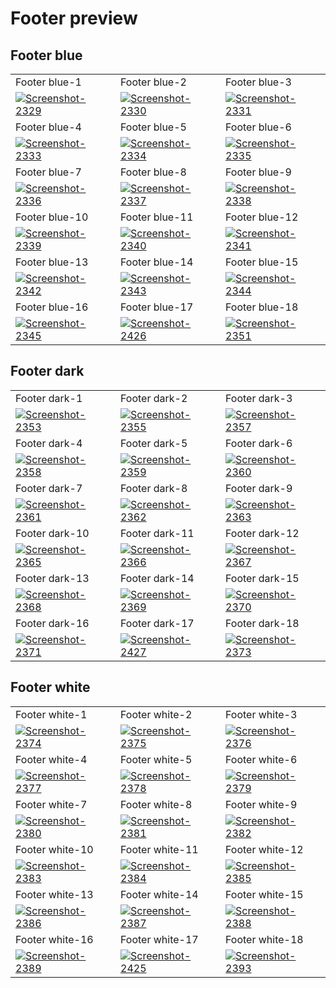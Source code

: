 # Footer preview

## Footer blue

<table>
  <tr>
    <td width="33.3333%">Footer blue-1</td>
    <td width="33.3333%">Footer blue-2</td>
    <td width="33.3333%">Footer blue-3</td>
  </tr>

  <tr>
    <td width="33.3333%">
        <a href="https://github.com/Clueless-Community/seamless-ui/blob/main/Footer/src/footer-blue-01.html">
            <img src="https://i.ibb.co/SRY21sL/Screenshot-2329.png" alt="Screenshot-2329" border="0">
        </a>
    </td>
    <td width="33.3333%">
        <a href="https://github.com/Clueless-Community/seamless-ui/blob/main/Footer/src/footer-blue-02.html">
            <img src="https://i.ibb.co/XJ00wxz/Screenshot-2330.png" alt="Screenshot-2330" border="0">
        </a>
    </td>
    <td width="33.3333%">
        <a href="https://github.com/Clueless-Community/seamless-ui/blob/main/Footer/src/footer-blue-03.html">
            <img src="https://i.ibb.co/2dQL1vv/Screenshot-2331.png" alt="Screenshot-2331" border="0">
        </a>
    </td>
  </tr>
  <tr>
    <td width="33.3333%">Footer blue-4</td>
    <td width="33.3333%">Footer blue-5</td>
    <td width="33.3333%">Footer blue-6</td>
  </tr>

  <tr>
    <td width="33.3333%">
        <a href="https://github.com/Clueless-Community/seamless-ui/blob/main/Footer/src/footer-blue-04.html">
            <img src="https://i.ibb.co/B4ghqNL/Screenshot-2333.png" alt="Screenshot-2333" border="0">
        </a>
    </td>
    <td width="33.3333%">
        <a href="https://github.com/Clueless-Community/seamless-ui/blob/main/Footer/src/footer-blue-05.html">
            <img src="https://i.ibb.co/bm6nQYn/Screenshot-2334.png" alt="Screenshot-2334" border="0">
        </a>
    </td>
    <td width="33.3333%">
        <a href="https://github.com/Clueless-Community/seamless-ui/blob/main/Footer/src/footer-blue-06.html">
            <img src="https://i.ibb.co/jVJjqw6/Screenshot-2335.png" alt="Screenshot-2335" border="0">
        </a>
    </td>
  </tr>
  <tr>
    <td width="33.3333%">Footer blue-7</td>
    <td width="33.3333%">Footer blue-8</td>
    <td width="33.3333%">Footer blue-9</td>
  </tr>

  <tr>
    <td width="33.3333%">
        <a href="https://github.com/Clueless-Community/seamless-ui/blob/main/Footer/src/footer-blue-07.html">
            <img src="https://i.ibb.co/F0pL00k/Screenshot-2336.png" alt="Screenshot-2336" border="0">
        </a>
    </td>
    <td width="33.3333%">
        <a href="https://github.com/Clueless-Community/seamless-ui/blob/main/Footer/src/footer-blue-08.html">
            <img src="https://i.ibb.co/sWk37JB/Screenshot-2337.png" alt="Screenshot-2337" border="0">
        </a>
    </td>
    <td width="33.3333%">
        <a href="https://github.com/Clueless-Community/seamless-ui/blob/main/Footer/src/footer-blue-09.html">
            <img src="https://i.ibb.co/VH94Gdy/Screenshot-2338.png" alt="Screenshot-2338" border="0">
        </a>
    </td>
  </tr>
  <tr>
    <td width="33.3333%">Footer blue-10</td>
    <td width="33.3333%">Footer blue-11</td>
    <td width="33.3333%">Footer blue-12</td>
  </tr>

  <tr>
    <td width="33.3333%">
        <a href="https://github.com/Clueless-Community/seamless-ui/blob/main/Footer/src/footer-blue-10.html">
            <img src="https://i.ibb.co/jW0mCDH/Screenshot-2339.png" alt="Screenshot-2339" border="0">
        </a>
    </td>
    <td width="33.3333%">
        <a href="https://github.com/Clueless-Community/seamless-ui/blob/main/Footer/src/footer-blue-11.html">
            <img src="https://i.ibb.co/cwSd72b/Screenshot-2340.png" alt="Screenshot-2340" border="0">
        </a>
    </td>
    <td width="33.3333%">
        <a href="https://github.com/Clueless-Community/seamless-ui/blob/main/Footer/src/footer-blue-12.html">
            <img src="https://i.ibb.co/ZM0rCLS/Screenshot-2341.png" alt="Screenshot-2341" border="0">
        </a>
    </td>
  </tr>
  <tr>
    <td width="33.3333%">Footer blue-13</td>
    <td width="33.3333%">Footer blue-14</td>
    <td width="33.3333%">Footer blue-15</td>
  </tr>

  <tr>
    <td width="33.3333%">
        <a href="https://github.com/Clueless-Community/seamless-ui/blob/main/Footer/src/footer-blue-13.html">
            <img src="https://i.ibb.co/3NZSVZ3/Screenshot-2342.png" alt="Screenshot-2342" border="0">
        </a>
    </td>
    <td width="33.3333%">
        <a href="https://github.com/Clueless-Community/seamless-ui/blob/main/Footer/src/footer-blue-14.html">
            <img src="https://i.ibb.co/cJfbMht/Screenshot-2343.png" alt="Screenshot-2343" border="0">
        </a>
    </td>
    <td width="33.3333%">
        <a href="https://github.com/Clueless-Community/seamless-ui/blob/main/Footer/src/footer-blue-15.html">
            <img src="https://i.ibb.co/0rqGJqP/Screenshot-2344.png" alt="Screenshot-2344" border="0">
        </a>
    </td>
  </tr>
  <tr>
    <td width="33.3333%">Footer blue-16</td>
    <td width="33.3333%">Footer blue-17</td>
    <td width="33.3333%">Footer blue-18</td>
  </tr>

  <tr>
    <td width="33.3333%">
        <a href="https://github.com/Clueless-Community/seamless-ui/blob/main/Footer/src/footer-blue-16.html">
            <img src="https://i.ibb.co/bRpKrmj/Screenshot-2345.png" alt="Screenshot-2345" border="0">
        </a>
    </td>
    <td width="33.3333%">
        <a href="https://github.com/Clueless-Community/seamless-ui/blob/main/Footer/src/footer-blue-17.html">
            <img src="https://i.ibb.co/fQ06WKN/Screenshot-2426.png" alt="Screenshot-2426" border="0">
        </a>
    </td>
    <td width="33.3333%">
        <a href="https://github.com/Clueless-Community/seamless-ui/blob/main/Footer/src/footer-blue-18.html">
            <img src="https://i.ibb.co/DYdrwK0/Screenshot-2351.png" alt="Screenshot-2351" border="0">
        </a>
    </td>
  </tr>
</table>

## Footer dark

<table>
  <tr>
    <td width="33.3333%">Footer dark-1</td>
    <td width="33.3333%">Footer dark-2</td>
    <td width="33.3333%">Footer dark-3</td>
  </tr>

  <tr>
    <td width="33.3333%">
        <a href="https://github.com/Clueless-Community/seamless-ui/blob/main/Footer/src/footer-dark-01.html">
            <img src="https://i.ibb.co/bmbN6ZV/Screenshot-2353.png" alt="Screenshot-2353" border="0">
        </a>
    </td>
    <td width="33.3333%">
        <a href="https://github.com/Clueless-Community/seamless-ui/blob/main/Footer/src/footer-dark-02.html">
            <img src="https://live.staticflickr.com/65535/52666590450_2bc2eda9b1_z.jpg" alt="Screenshot-2355" border="0">
        </a>
    </td>
    <td width="33.3333%">
        <a href="https://github.com/Clueless-Community/seamless-ui/blob/main/Footer/src/footer-dark-03.html">
            <img src="https://i.ibb.co/QnPWKrj/Screenshot-2357.png" alt="Screenshot-2357" border="0">
        </a>
    </td>
  </tr>
  <tr>
    <td width="33.3333%">Footer dark-4</td>
    <td width="33.3333%">Footer dark-5</td>
    <td width="33.3333%">Footer dark-6</td>
  </tr>

  <tr>
    <td width="33.3333%">
        <a href="https://github.com/Clueless-Community/seamless-ui/blob/main/Footer/src/footer-dark-04.html">
            <img src="https://i.ibb.co/PcxqXSf/Screenshot-2358.png" alt="Screenshot-2358" border="0">
        </a>
    </td>
    <td width="33.3333%">
        <a href="https://github.com/Clueless-Community/seamless-ui/blob/main/Footer/src/footer-dark-05.html">
            <img src="https://i.ibb.co/vPZzfb8/Screenshot-2359.png" alt="Screenshot-2359" border="0">
        </a>
    </td>
    <td width="33.3333%">
        <a href="https://github.com/Clueless-Community/seamless-ui/blob/main/Footer/src/footer-dark-06.html">
            <img src="https://i.ibb.co/9W2XWK4/Screenshot-2360.png" alt="Screenshot-2360" border="0">
        </a>
    </td>
  </tr>
  <tr>
    <td width="33.3333%">Footer dark-7</td>
    <td width="33.3333%">Footer dark-8</td>
    <td width="33.3333%">Footer dark-9</td>
  </tr>

  <tr>
    <td width="33.3333%">
        <a href="https://github.com/Clueless-Community/seamless-ui/blob/main/Footer/src/footer-dark-07.html">
            <img src="https://i.ibb.co/dpG60b9/Screenshot-2361.png" alt="Screenshot-2361" border="0">
        </a>
    </td>
    <td width="33.3333%">
        <a href="https://github.com/Clueless-Community/seamless-ui/blob/main/Footer/src/footer-dark-08.html">
            <img src="https://i.ibb.co/BVhG5P7/Screenshot-2362.png" alt="Screenshot-2362" border="0">
        </a>
    </td>
    <td width="33.3333%">
        <a href="https://github.com/Clueless-Community/seamless-ui/blob/main/Footer/src/footer-dark-09.html">
            <img src="https://i.ibb.co/VqmTLCB/Screenshot-2363.png" alt="Screenshot-2363" border="0">
        </a>
    </td>
  </tr>
  <tr>
    <td width="33.3333%">Footer dark-10</td>
    <td width="33.3333%">Footer dark-11</td>
    <td width="33.3333%">Footer dark-12</td>
  </tr>

  <tr>
    <td width="33.3333%">
        <a href="https://github.com/Clueless-Community/seamless-ui/blob/main/Footer/src/footer-dark-10.html">
            <img src="https://i.ibb.co/mBYjLYs/Screenshot-2365.png" alt="Screenshot-2365" border="0">
        </a>
    </td>
    <td width="33.3333%">
        <a href="https://github.com/Clueless-Community/seamless-ui/blob/main/Footer/src/footer-dark-11.html">
            <img src="https://i.ibb.co/zmm9FTp/Screenshot-2366.png" alt="Screenshot-2366" border="0">
        </a>
    </td>
    <td width="33.3333%">
        <a href="https://github.com/Clueless-Community/seamless-ui/blob/main/Footer/src/footer-dark-12.html">
            <img src="https://i.ibb.co/HgG4B38/Screenshot-2367.png" alt="Screenshot-2367" border="0">
        </a>
    </td>
  </tr>
  <tr>
    <td width="33.3333%">Footer dark-13</td>
    <td width="33.3333%">Footer dark-14</td>
    <td width="33.3333%">Footer dark-15</td>
  </tr>

  <tr>
    <td width="33.3333%">
        <a href="https://github.com/Clueless-Community/seamless-ui/blob/main/Footer/src/footer-dark-13.html">
            <img src="https://i.ibb.co/FxS61QD/Screenshot-2368.png" alt="Screenshot-2368" border="0">
        </a>
    </td>
    <td width="33.3333%">
        <a href="https://github.com/Clueless-Community/seamless-ui/blob/main/Footer/src/footer-dark-14.html">
            <img src="https://i.ibb.co/23kc05v/Screenshot-2369.png" alt="Screenshot-2369" border="0">
        </a>
    </td>
    <td width="33.3333%">
        <a href="https://github.com/Clueless-Community/seamless-ui/blob/main/Footer/src/footer-dark-15.html">
            <img src="https://i.ibb.co/ZGhq6h2/Screenshot-2370.png" alt="Screenshot-2370" border="0">
        </a>
    </td>
  </tr>
  <tr>
    <td width="33.3333%">Footer dark-16</td>
    <td width="33.3333%">Footer dark-17</td>
    <td width="33.3333%">Footer dark-18</td>
  </tr>

  <tr>
    <td width="33.3333%">
        <a href="https://github.com/Clueless-Community/seamless-ui/blob/main/Footer/src/footer-dark-16.html">
            <img src="https://i.ibb.co/H72YZYw/Screenshot-2371.png" alt="Screenshot-2371" border="0">
        </a>
    </td>
    <td width="33.3333%">
        <a href="https://github.com/Clueless-Community/seamless-ui/blob/main/Footer/src/footer-dark-17.html">
        <img src="https://i.ibb.co/p4SHdKK/Screenshot-2427.png" alt="Screenshot-2427" border="0">
        </a>
    </td>
    <td width="33.3333%">
        <a href="https://github.com/Clueless-Community/seamless-ui/blob/main/Footer/src/footer-dark-18.html">
            <img src="https://i.ibb.co/KmLpn1v/Screenshot-2373.png" alt="Screenshot-2373" border="0">
        </a>
    </td>
  </tr>
</table>

## Footer white

<table>
  <tr>
    <td width="33.3333%">Footer white-1</td>
    <td width="33.3333%">Footer white-2</td>
    <td width="33.3333%">Footer white-3</td>
  </tr>

  <tr>
    <td width="33.3333%">
        <a href="https://github.com/Clueless-Community/seamless-ui/blob/main/Footer/src/footer-white-01.html">
            <img src="https://i.ibb.co/sWPTJnf/Screenshot-2374.png" alt="Screenshot-2374" border="0">
        </a>
    </td>
    <td width="33.3333%">
        <a href="https://github.com/Clueless-Community/seamless-ui/blob/main/Footer/src/footer-white-02.html">
            <img src="https://i.ibb.co/60ys0KF/Screenshot-2375.png" alt="Screenshot-2375" border="0">
        </a>
    </td>
    <td width="33.3333%">
        <a href="https://github.com/Clueless-Community/seamless-ui/blob/main/Footer/src/footer-white-03.html">
            <img src="https://i.ibb.co/X7pZJhy/Screenshot-2376.png" alt="Screenshot-2376" border="0">
        </a>
    </td>
  </tr>
  <tr>
    <td width="33.3333%">Footer white-4</td>
    <td width="33.3333%">Footer white-5</td>
    <td width="33.3333%">Footer white-6</td>
  </tr>

  <tr>
    <td width="33.3333%">
        <a href="https://github.com/Clueless-Community/seamless-ui/blob/main/Footer/src/footer-white-04.html">
            <img src="https://i.ibb.co/P55fzD1/Screenshot-2377.png" alt="Screenshot-2377" border="0">
        </a>
    </td>
    <td width="33.3333%">
        <a href="https://github.com/Clueless-Community/seamless-ui/blob/main/Footer/src/footer-white-05.html">
            <img src="https://i.ibb.co/wd2pkkP/Screenshot-2378.png" alt="Screenshot-2378" border="0">
        </a>
    </td>
    <td width="33.3333%">
        <a href="https://github.com/Clueless-Community/seamless-ui/blob/main/Footer/src/footer-white-06.html">
            <img src="https://i.ibb.co/0KW678w/Screenshot-2379.png" alt="Screenshot-2379" border="0">
        </a>
    </td>
  </tr>
  <tr>
    <td width="33.3333%">Footer white-7</td>
    <td width="33.3333%">Footer white-8</td>
    <td width="33.3333%">Footer white-9</td>
  </tr>

  <tr>
    <td width="33.3333%">
        <a href="https://github.com/Clueless-Community/seamless-ui/blob/main/Footer/src/footer-white-07.html">
            <img src="https://i.ibb.co/RywkSrL/Screenshot-2380.png" alt="Screenshot-2380" border="0">
        </a>
    </td>
    <td width="33.3333%">
        <a href="https://github.com/Clueless-Community/seamless-ui/blob/main/Footer/src/footer-white-08.html">
            <img src="https://i.ibb.co/19bSv9b/Screenshot-2381.png" alt="Screenshot-2381" border="0">
        </a>
    </td>
    <td width="33.3333%">
        <a href="https://github.com/Clueless-Community/seamless-ui/blob/main/Footer/src/footer-white-09.html">
            <img src="https://i.ibb.co/NZp9wds/Screenshot-2382.png" alt="Screenshot-2382" border="0">
        </a>
    </td>
  </tr>
  <tr>
    <td width="33.3333%">Footer white-10</td>
    <td width="33.3333%">Footer white-11</td>
    <td width="33.3333%">Footer white-12</td>
  </tr>

  <tr>
    <td width="33.3333%">
        <a href="https://github.com/Clueless-Community/seamless-ui/blob/main/Footer/src/footer-white-10.html">
            <img src="https://i.ibb.co/7NnhcZc/Screenshot-2383.png" alt="Screenshot-2383" border="0">
        </a>
    </td>
    <td width="33.3333%">
        <a href="https://github.com/Clueless-Community/seamless-ui/blob/main/Footer/src/footer-white-11.html">
            <img src="https://i.ibb.co/BZB2kRX/Screenshot-2384.png" alt="Screenshot-2384" border="0">
        </a>
    </td>
    <td width="33.3333%">
        <a href="https://github.com/Clueless-Community/seamless-ui/blob/main/Footer/src/footer-white-12.html">
            <img src="https://i.ibb.co/k3S8ymd/Screenshot-2385.png" alt="Screenshot-2385" border="0">
        </a>
    </td>
  </tr>
  <tr>
    <td width="33.3333%">Footer white-13</td>
    <td width="33.3333%">Footer white-14</td>
    <td width="33.3333%">Footer white-15</td>
  </tr>

  <tr>
    <td width="33.3333%">
        <a href="https://github.com/Clueless-Community/seamless-ui/blob/main/Footer/src/footer-white-13.html">
            <img src="https://i.ibb.co/r29qmBf/Screenshot-2386.png" alt="Screenshot-2386" border="0">
        </a>
    </td>
    <td width="33.3333%">
        <a href="https://github.com/Clueless-Community/seamless-ui/blob/main/Footer/src/footer-white-14.html">
            <img src="https://i.ibb.co/896080N/Screenshot-2387.png" alt="Screenshot-2387" border="0">
        </a>
    </td>
    <td width="33.3333%">
        <a href="https://github.com/Clueless-Community/seamless-ui/blob/main/Footer/src/footer-white-15.html">
            <img src="https://i.ibb.co/SX0s9qS/Screenshot-2388.png" alt="Screenshot-2388" border="0">
        </a>
    </td>
  </tr>
  <tr>
    <td width="33.3333%">Footer white-16</td>
    <td width="33.3333%">Footer white-17</td>
    <td width="33.3333%">Footer white-18</td>
  </tr>

  <tr>
    <td width="33.3333%">
        <a href="https://github.com/Clueless-Community/seamless-ui/blob/main/Footer/src/footer-white-16.html">
            <img src="https://i.ibb.co/k2KdSDW/Screenshot-2389.png" alt="Screenshot-2389" border="0">
        </a>
    </td>
    <td width="33.3333%">
        <a href="https://github.com/Clueless-Community/seamless-ui/blob/main/Footer/src/footer-white-17.html">
            <img src="https://i.ibb.co/rtnbph1/Screenshot-2425.png" alt="Screenshot-2425" border="0">
        </a>
    </td>
    <td width="33.3333%">
        <a href="https://github.com/Clueless-Community/seamless-ui/blob/main/Footer/src/footer-white-18.html">
            <img src="https://i.ibb.co/mN33rPx/Screenshot-2393.png" alt="Screenshot-2393" border="0">
        </a>
    </td>
  </tr>
</table>

